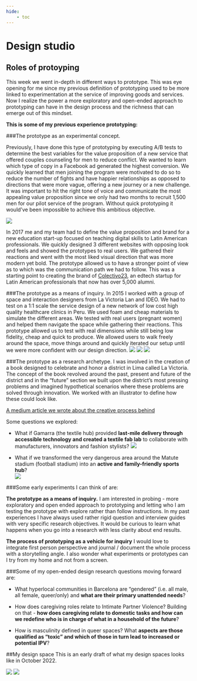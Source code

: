 ```yaml
---
hide:
    - toc
---
```


# Design studio

## Roles of protoyping

This week we went in-depth in different ways to prototype. This was eye opening for me since my previous definition of prototyping used to be more linked to experimentation at the service of improving goods and services. Now I realize the power a more exploratory and open-ended approach to prototyping can have in the design process and the richness that can emerge out of this mindset.

**This is some of my previous experience prototyping:**

###The prototype as an experimental concept.

Previously, I have done this type of prototyping by executing A/B tests to determine the best variables for the value proposition of a new service that offered couples counseling for men to reduce conflict. We wanted to learn which type of copy in a Facebook ad generated the highest conversion. We quickly learned that men joining the program were motivated to do so to reduce the number of fights and have happier relationships as opposed to directions that were more vague, offering a new journey or a new challenge. It was important to hit the right tone of voice and communicate the most appealing value proposition since we only had two months to recruit 1,500 men for our pilot service of the program. Without quick prototyping it would’ve been impossible to achieve this ambitious objective.

![](../images/MT01/hep.jpg)

In 2017 me and my team had to define the value proposition and brand for a new education start-up focused on teaching digital skills to Latin American professionals. We quickly designed 3 different websites with opposing look and feels and showed the prototypes to real users. We gathered their reactions and went with the most liked visual direction that was more modern yet bold. The prototype allowed us to have a stronger point of view as to which was the communication path we had to follow. This was a starting point to creating the brand of [Colectivo23](https://www.colectivo23.com), an edtech startup for Latin American professionals that now has over 5,000 alumni.

###The prototype as a means of inquiry.
In 2015  I worked with a group of space and interaction designers from La Victoria Lan and IDEO. We had to test on a 1:1 scale the service design of a new network of low cost high quality healthcare clinics in Peru. We used foam and cheap materials to simulate the different areas. We tested with real users (pregnant women) and helped them navigate the space while gathering their reactions. This prototype allowed us to test with real dimensions while still being low fidelity, cheap and quick to produce. We allowed users to walk freely around the space, move things around and quickly iterated our setup until we were more confident with our design direction.
![](../images/MT01/aviva2.jpeg)
![](../images/MT01/aviva.jpeg)
![](../images/MT01/aviva1.jpeg)

###The prototype as a research archetype.
I was involved in the creation of a book designed to celebrate and honor a district in Lima called La Victoria. The concept of the book revolved around the past, present and future of the district and in the “future” section we built upon the district’s most pressing problems and imagined hypothetical scenarios where these problems are solved through innovation. We worked with an illustrator to define how these could look like.

[A medium article we wrote about the creative process behind](https://medium.com/@la_victoria_lab/victorias-un-libro-para-celebrar-nuestros-primeros-cinco-a%C3%B1os-d2161e101cbd)

Some questions we explored:

- What if Gamarra (the textile hub) provided **last-mile delivery through accessible technology and created a textile fab lab** to collaborate with manufacturers, innovators and fashion stylists?
![](../images/MT01/victorias1.jpeg)

- What if we transformed the very dangerous area around the Matute stadium (football stadium) into an **active and family-friendly sports hub**?  
![](../images/MT01/victorias2.jpeg)

###Some early experiments I can think of are:

**The prototype as a means of inquiry.**
I am interested in probing - more exploratory and open ended approach to prototyping and letting who I am testing the prototype with explore rather than follow instructions. In my past experiences I have always used rather rigid question and interview guides with very specific research objectives. It would be curious to learn what happens when you go into a research with less clarity about end results.

**The process of prototyping as a vehicle for inquiry**
I would love to integrate first person perspective and journal / document the whole process with a storytelling angle. I also wonder what experiments or prototypes can I try from my home and not from a screen.


###Some of my open-ended design research questions moving forward are:

- What hyperlocal communities in Barcelona are “gendered” (i.e. all male, all female, queer/only) and **what are their primary unattended needs**?

- How does caregiving roles relate to Intimate Partner Violence? Building on that - **how does caregiving relate to domestic tasks and how can we redefine who is in charge of what in a household of the future**?

- How is masculinity defined in queer spaces? What **aspects are those qualified as “toxic” and which of those in turn lead to increased or potential IPV**?

##My design space
This is an early draft of what my design spaces looks like in October 2022.

![](../images/MT01/workspace.jpg)
![](../images/MT01/workspace2.jpg)
